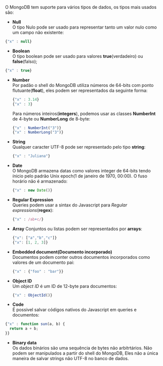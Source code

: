 O MongoDB tem suporte para vários tipos de dados, os tipos mais usados são:

- **Null**\
  O tipo Nulo pode ser usado para representar tanto um valor nulo como um campo não existente:

```javascript
{"x" : null}
```

- **Boolean**\
  O tipo boolean pode ser usado para valores **true**(verdadeiro) ou **false**(falso);

```javascript
{"x" : true}
```

- **Number**\
  Por padão o shell do MongoDB utiliza números de 64-bits com ponto flutuante(**float**), eles podem ser representados da seguinte forma:
  
  ```javascript
  {"x" : 3.14}
  {"x" : 3}
  ```
  Para números inteiros(**integers**), podemos usar as classes **NumberInt** de 4-byte ou **NumberLong** de 8-byte:

  ```javascript
  {"x" : NumberInt("3")}
  {"x" : NumberLong("3")}
  ```
- **String**\
  Qualquer caracter UTF-8 pode ser representado pelo tipo **string**:
  
  ```javascript
  {"x" : "Juliana"}
  ```
- **Date**\
  O MongoDB armazena datas como valores integer de 64-bits tendo ínicio pelo padrão Unix epoch(1 de janeiro de 1970, 00:00). O fuso horário não é armazenado:
  
  ```javascript
  {"x" : new Date()}
  ```
- **Regular Expression**\
  Queries podem usar a sintax do Javascript para _Regular expressions_(**regex**):
  
  ```javascript
  {"x" : /ab+c/}
  ```
- **Array**
  Conjuntos ou listas podem ser representados por **arrays**:
  
  ```javascript
  {"x": ["a","b","c"]}
  {"x": [1, 2, 3]}
  ```
- **Embedded document(Documento incorporado)**\
  Documentos podem conter outros documentos incorporados como valores de um documento pai:
  
  ```javascript
  {"x" : {"foo" : "bar"}}
  ```

- **Object ID**\
  Um _object ID_ é um ID de 12-byte para documentos:
  
  ```javascript
  {"x" : ObjectId()}
  ```

- **Code**\
  É possivel salvar códigos nativos do Javascript em queries e documentos:

```javascript
{"x" : function sun(a, b) {
  return a + b;
}}
```

- **Binary data**\
  Os dados binários são uma sequência de bytes não arbitrtários.
  Não podem ser manipulados a partir do shell do MongoDB, Eles não a única maneira de salvar strings não UTF-8 no banco de dados.

